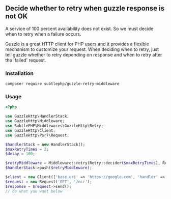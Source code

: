 ## Decide whether to retry when guzzle response is not OK


A service of 100 percent availability does not exist. So we must decide when to retry when a failure occurs.

Guzzle is a great HTTP client for PHP users and it provides a flexible mechanism to customize your request. When deciding when to retry, 
just tell guzzle whether to retry depending on response and when to retry after the 'failed' request.


### Installation

`composer require subtlephp/guzzle-retry-middleware`

### Usage

```php
<?php

use GuzzleHttp\HandlerStack;
use GuzzleHttp\Middleware;
use SubtlePHP\Middlewares\GuzzleHttp\Retry;
use GuzzleHttp\Client;
use GuzzleHttp\Psr7\Request;

$handlerStack = new HandlerStack();
$maxRetryTimes = 2;
$delay = 100;

$retryMiddleware = Middleware::retry(Retry::decider($maxRetryTimes), Retry::delay($delay));
$handlerStack->push($retryMiddleware);

$client = new Client(['base_uri' => 'https://google.com', 'handler' => $handlerStack]);
$request = new Request('GET', '/ncr');
$response = $request->send();
// do what you want below
```
